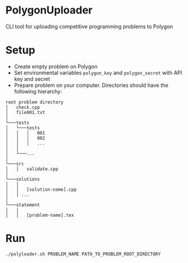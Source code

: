 # PolygonUploader
CLI tool for uploading competitive programming problems to Polygon

# Setup

* Create empty problem on Polygon
* Set environmental variables `polygon_key` and `polygon_secret` with API key and secret
* Prepare problem on your computer. Directories should have the following hierarchy:

```
root problem directory
│   check.cpp
│   file001.txt    
│
└───tests
│   └───tests
│   │   │   001
│   │   │   002
│   │   │   ...
│   │
│   └───...
│  
└───src
│   │   validate.cpp
│
└───solutions
│   │
│   │   [solution-name].cpp
│   │ ...
│
└───statement
│   │
│   │   [problem-name].tex
```
# Run

`./polyloader.sh PROBLEM_NAME PATH_TO_PROBLEM_ROOT_DIRECTORY`
